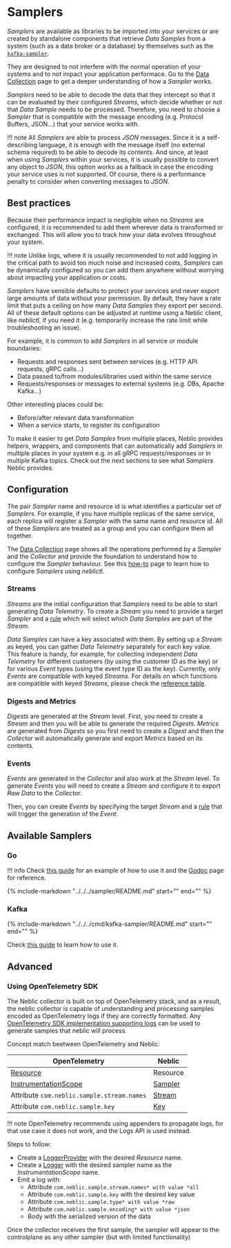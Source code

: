 # Samplers

*Samplers* are available as libraries to be imported into your services or are created by standalone components that retrieve *Data Samples* from a system (such as a data broker or a database) by themselves such as the [`kafka-sampler`](../how-to/data-from-kafka.md).

They are designed to not interfere with the normal operation of your systems and to not impact your application performace. Go to the [Data Collection](/learn/data-collection/#sampler) page to get a deeper understanding of how a *Sampler* works.

*Samplers* need to be able to decode the data that they intercept so that it can be evaluated by their configured *Streams*, which decide whether or not that *Data Sample* needs to be processed. Therefore, you need to choose a *Sampler* that is compatible with the message encoding (e.g. Protocol Buffers, JSON...) that your service works with.

!!! note
    All *Samplers* are able to process *JSON* messages. Since it is a self-describing language, it is enough with the message itself (no external schema required) to be able to decode its contents. And since, at least when using *Samplers* within your services, it is usually possible to convert any object to *JSON*, this option works as a fallback in case the encoding your service uses is not supported. Of course, there is a performance penalty to consider when converting messages to *JSON*. 

## Best practices

Because their performance impact is negligible when no *Streams* are configured, it is recommended to add them wherever data is transformed or exchanged. This will allow you to track how your data evolves throughout your system. 

!!! note
    Unlike logs, where it is usually recommended to not add logging in the critical path to avoid too much noise and increased costs, *Samplers* can be dynamically configured so you can add them anywhere without worrying about impacting your application or costs. 

*Samplers* have sensible defaults to protect your services and never export large amounts of data without your permission. By default, they have a rate limit that puts a ceiling on how many *Data Samples* they export per second. All of these default options can be adjusted at runtime using a Neblic client, like *neblictl*, if you need it (e.g. temporarily increase the rate limit while troubleshooting an issue).

For example, it is common to add *Samplers* in all service or module boundaries:

* Requests and responses sent between services (e.g. HTTP API requests, gRPC calls...)
* Data passed to/from modules/libraries used within the same service
* Requests/responses or messages to external systems (e.g. DBs, Apache Kafka...)

Other interesting places could be:

* Before/after relevant data transformation
* When a service starts, to register its configuration

To make it easier to get *Data Samples* from multiple places, Neblic provides helpers, wrappers, and components that can automatically add *Samplers* in multiple places in your system e.g. in all gRPC requests/responses or in multiple Kafka topics. Check out the next sections to see what *Samplers* Neblic provides.

## Configuration

The pair *Sampler* name and resource id is what identifies a particular set of *Samplers*. For example, if you have multiple replicas of the same service, each replica will register a *Sampler* with the same name and resource id. All of these *Samplers* are treated as a group and you can configure them all together.

The [Data Collection](/learn/data-collection/) page shows all the operations performed by a *Sampler* and the *Collector* and provide the foundation to understand how to configure the *Sampler* behaviour. See this [how-to](../how-to/configure-samplers-using-neblictl.md) page to learn how to configure *Samplers* using *neblictl*.

### Streams

*Streams* are the initial configuration that *Samplers* need to be able to start generating *Data Telemetry*. To create a *Stream* you need to provide a target *Sampler* and a [rule](/reference/rules) which will select which *Data Samples* are part of the *Stream*.

*Data Samples* can have a key associated with them. By setting up a *Stream* as keyed, you can gather *Data Telemetry* separately for each key value. This feature is handy, for example, for collecting independent *Data Telemetry* for different customers (by using the customer ID as the key) or for various *Event* types (using the event type ID as the key). Currently, only *Events* are compatible with keyed *Streams*. For details on which functions are compatible with keyed *Streams*, please check the [reference table](/reference/rules).

### Digests and Metrics

*Digests* are generated at the *Stream* level. First, you need to create a *Stream* and then you will be able to generate the required *Digests*. *Metrics* are generated from *Digests* so you first need to create a *Digest* and then the *Collector* will automatically generate and export *Metrics* based on its contents.

### Events

*Events* are generated in the *Collector* and also work at the *Stream* level. To generate *Events* you will need to create a *Stream* and configure it to export *Raw Data* to the *Collector*. 

Then, you can create *Events* by specifying the target *Stream* and a [rule](/reference/rules) that will trigger the generation of the *Event*.

## Available Samplers

### Go

!!! info
    Check [this guide](../how-to/data-from-go-svc.md) for an example of how to use it and the [Godoc](https://pkg.go.dev/github.com/neblic/platform/sampler) page for reference.

{%
   include-markdown "../../../sampler/README.md"
   start="<!--learn-start-->"
   end="<!--learn-end-->"
%}


### Kafka

{%
   include-markdown "../../../cmd/kafka-sampler/README.md"
   start="<!--learn-start-->"
   end="<!--learn-end-->"
%}
 
Check [this guide](../how-to/data-from-kafka.md) to learn how to use it.

## Advanced

### Using OpenTelemetry SDK

The Neblic collector is built on top of OpenTelemetry stack, and as a result, the neblic collector is capable of understanding and processing samples encoded
as OpenTelemetry logs if they are correctly formatted. Any [OpenTelemetry SDK implementation supporting logs](https://opentelemetry.io/docs/languages/#status-and-releases) can be used to generate samples that neblic
will process.

Concept match beetween OpenTelemetry and Neblic:

| OpenTelemetry                                                                                    | Neblic                                             |
| ------------------------------------------------------------------------------------------------ | -------------------------------------------------- |
| [Resource](https://opentelemetry.io/docs/specs/otel/resource/sdk/)                               | Resource                                           |
| [InstrumentationScope](https://opentelemetry.io/docs/specs/otel/glossary/#instrumentation-scope) | [Sampler](../getting-started/concepts.md#sampler)  |
| Attribute `com.neblic.sample.stream.names`                                                       | [Stream](../getting-started/concepts.md#stream)    |
| Attribute `com.neblic.sample.key`                                                                | [Key](../getting-started/concepts.md#keyed-stream) |

!!! note
    OpenTelemetry recommends using appenders to propagate logs, for that use case it does not work, and the Logs API is used instead.

Steps to follow:

- Create a [LoggerProvider](https://opentelemetry.io/docs/specs/otel/logs/bridge-api/#loggerprovider) with the desired *Resource* name.
- Create a [Logger](https://opentelemetry.io/docs/specs/otel/logs/bridge-api/#logger) with the desired sampler name as the *InstrumentationScope* name.
- Emit a log with:
    - Attribute `com.neblic.sample.stream.names* with value *all`
    - Attribute `com.neblic.sample.key` with the desired key value
    - Attribute `com.neblic.sample.type* with value *raw`
    - Attribute `com.neblic.sample.encoding* with value *json`
    - Body with the serialized version of the data

Once the collector receives the first sample, the sampler will appear to the controlplane as any other sampler (but with limited functionality) 
